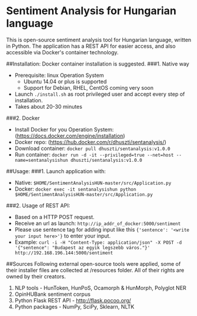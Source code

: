# Sentiment Analysis for Hungarian language

This is open-source sentiment analysis tool for Hungarian language, written in Python. The application has a REST API for easier access, and also accessible via Docker's container technology.

##Installation:
Docker container installation is suggested.
###1. Native way
- Prerequisite: linux Operation System
	- Ubuntu 14.04 or plus is supported
	- Support for Debian, RHEL, CentOS coming very soon
- Launch `./install.sh` as root privileged user and accept every step of installation.					
- Takes about 20-30 minutes
	
###2. Docker 
- Install Docker for you Operation System: (https://docs.docker.com/engine/installation)
- Docker repo: (https://hub.docker.com/r/dhuszti/sentanalysis/)
- Download container: `docker pull dhuszti/sentanalysis:v1.0.0`
- Run container: `docker run -d -it --privileged=true --net=host --name=sentanalysishun dhuszti/sentanalysis:v1.0.0`

##Usage:
###1. Launch application with: 
- Native: `$HOME/SentimentAnalysisHUN-master/src/Application.py`
- Docker: `docker exec -it sentanalysishun python $HOME/SentimentAnalysisHUN-master/src/Application.py`

###2. Usage of REST API:
- Based on a HTTP POST request.
- Receive an url as launch: `http://ip_addr_of_docker:5000/sentiment`
- Please use sentence tag for adding input like this `{'sentence': '<write your input here>'}` to enter your input.
- Example: `curl -i -H "Content-Type: application/json" -X POST -d '{"sentence": "Budapest az egyik legszebb város."}' http://192.168.196.144:5000/sentiment`

##Sources
Following external open-source tools were applied, some of their installer files are collected at /resources folder. All of their rights are owned by their creators.

1. NLP tools - HunToken, HunPoS, Ocamorph & HunMorph, Polyglot NER
2. OpinHUBank sentiment corpus
3. Python Flask REST API - http://flask.pocoo.org/
4. Python packages - NumPy, SciPy, Sklearn, NLTK
